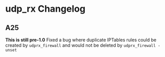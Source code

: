 # udp_rx Changelog
## A25
**This is still pre-1.0**
Fixed a bug where duplicate IPTables rules could be created by `udprx_firewall` and would not be deleted by `udprx_firewall -unset` 